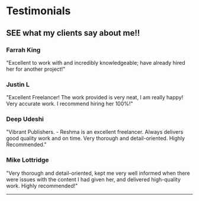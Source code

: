 # Testimonials

## SEE what my clients say about me!!

### Farrah King

"Excellent to work with and incredibly knowledgeable; have already hired her for another project!"

### Justin L

"Excellent Freelancer! The work provided is very neat, I am really happy! Very accurate work. I recommend hiring her 100%!"

### Deep Udeshi

"Vibrant Publishers. - Reshma is an excellent freelancer. Always delivers good quality work and on time. Very thorough and detail-oriented. Highly Recommended."

### Mike Lottridge

"Very thorough and detail-oriented, kept me very well informed when there were issues with the content I had given her, and delivered high-quality work. Highly recommended!"

---
